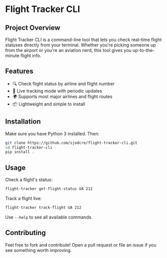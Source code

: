 # Flight Tracker CLI

## Project Overview

Flight Tracker CLI is a command-line tool that lets you check real-time flight statuses directly from your terminal. Whether you're picking someone up from the airport or you're an aviation nerd, this tool gives you up-to-the-minute flight info.

## Features

- 🔍 Check flight status by airline and flight number
- 📡 Live tracking mode with periodic updates
- 🌍 Supports most major airlines and flight routes
- 📦 Lightweight and simple to install

## Installation

Make sure you have Python 3 installed. Then:

```bash
git clone https://github.com/sjodcre/flight-tracker-cli.git
cd flight-tracker-cli
pip install .
```

## Usage

Check a flight's status:

```bash
flight-tracker get-flight-status UA 212
```

Track a flight live:

```bash
flight-tracker track-flight UA 212
```

Use `--help` to see all available commands.

## Contributing

Feel free to fork and contribute! Open a pull request or file an issue if you see something worth improving.

